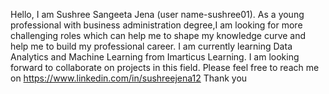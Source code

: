 Hello,
I am Sushree Sangeeta Jena (user name-sushree01). As a young professional with business administration degree,I am looking for more challenging roles which can 
help me to shape my knowledge curve and help me to build my professional career.
I am currently learning Data Analytics and Machine Learning from Imarticus Learning. I am looking forward to collaborate on projects in this field.
Please feel free to reach me on https://www.linkedin.com/in/sushreejena12
Thank you
